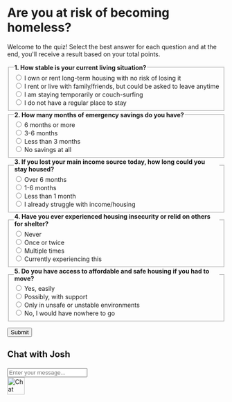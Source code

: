 <style>
  .result-box {
    padding: 1em;
    margin-top: 1em;
    border-radius: 8px;
    font-weight: bold;
    color: white;
  }

  .low-risk {
    background-color: #2ecc71; /* green */
  }

  .moderate-risk {
    background-color: #f1c40f; /* yellow */
    color: #000;
  }

  .high-risk {
    background-color: #e67e22; /* orange/red */
  }

  .immediate-risk {
    background-color: #e74c3c; /* red */
  }
</style>



# Are you at risk of becoming homeless?

Welcome to the quiz! Select the best answer for each question and at the end, you'll receive a result based on your total points.

<form id="quizForm" class="md-typeset">
  <fieldset class="md_card">
    <legend><strong>1. How stable is your current living situation?</strong></legend>
    <label><input type="radio" name="q1" value="1"> I own or rent long-term housing with no risk of losing it</label><br>
    <label><input type="radio" name="q1" value="3"> I rent or live with family/friends, but could be asked to leave anytime</label><br>
    <label><input type="radio" name="q1" value="4"> I am staying temporarily or couch-surfing</label><br>
    <label><input type="radio" name="q1" value="6"> I do not have a regular place to stay</label><br>
  </fieldset>

  <fieldset class="md_card">
    <legend><strong>2. How many months of emergency savings do you have?</strong></legend>
    <label><input type="radio" name="q2" value="1"> 6 months or more</label><br>
    <label><input type="radio" name="q2" value="2"> 3-6 months</label><br>
    <label><input type="radio" name="q2" value="3"> Less than 3 months</label><br>
    <label><input type="radio" name="q2" value="4"> No savings at all</label><br>
  </fieldset>

  <fieldset class="md_card">
    <legend><strong>3. If you lost your main income source today, how long could you stay housed?</strong></legend>
    <label><input type="radio" name="q3" value="1"> Over 6 months</label><br>
    <label><input type="radio" name="q3" value="2"> 1-6 months</label><br>
    <label><input type="radio" name="q3" value="4"> Less than 1 month</label><br>
    <label><input type="radio" name="q3" value="6"> I already struggle with income/housing</label><br>
  </fieldset>

  <fieldset class="md_card">
    <legend><strong>4. Have you ever experienced housing insecurity or relid on others for shelter?</strong></legend>
    <label><input type="radio" name="q4" value="1"> Never</label><br>
    <label><input type="radio" name="q4" value="2"> Once or twice</label><br>
    <label><input type="radio" name="q4" value="3"> Multiple times</label><br>
    <label><input type="radio" name="q4" value="5"> Currently experiencing this</label><br>
  </fieldset>

  <fieldset class="md_card">
    <legend><strong>5. Do you have access to affordable and safe housing if you had to move?</strong></legend>
    <label><input type="radio" name="q5" value="1"> Yes, easily</label><br>
    <label><input type="radio" name="q5" value="2"> Possibly, with support</label><br>
    <label><input type="radio" name="q5" value="3"> Only in unsafe or unstable environments</label><br>
    <label><input type="radio" name="q5" value="5"> No, I would have nowhere to go</label><br>
  </fieldset>

  <button type="button" class="md-button md-button--primary" onclick="calculateScore()">Submit</button>
</form>

<div id="result"></div>

<script>
function calculateScore() {
    let total = 0;
    const answers = document.querySelectorAll('input[type="radio"]:checked');
    answers.forEach(answer => {
        total += parseInt(answer.value);
    });

    let resultText = "";
    let riskClass = "";

    if (total >= 18) {
        resultText = "Immediate Risk: You are at or near homelessness. Immediate action and support may be needed. Support options are listed below.";
        riskClass = "immediate-risk";
    } else if (total >= 14) {
        resultText = "High Risk: You may be at significant risk of becoming homeless. Exploring resources or building stability now is essential.";
        riskClass = "high-risk";
    } else if (total >= 10) {
        resultText = "Moderate Risk: You have some vulnerabilities that could lead to housing insecurity. Consider support systems.";
        riskClass = "moderate-risk";
    } else {
        resultText = "Low Risk: You are currently stable, but it's important to understand that many people are not.";
        riskClass = "low-risk";
    }

    document.getElementById("result").innerHTML = `<div class="result-box ${riskClass}"><h2>Result:</h2><p>${resultText}</p></div>`;
}
</script>



<!-- Chat UI -->
<div class="chat-box">
  <div class="chat-box-header">
    <h3 id="chat-title" style="font-size: 20px;">Chat with Josh</h3>
    <p id="chat-close"><i class="fa fa-times"></i></p>
  </div>
  <div class="chat-box-body" id="chat-box">
    <!-- Messages will appear here -->
  </div>
  <div class="chat-box-footer">
    <input id="chat-input" placeholder="Enter your message..." type="text" />
    <i class="send far fa-paper-plane" id="send-button"></i>
  </div>
</div>

<div class="chat-button" id="chat-toggle">
  <img src="https://static.thenounproject.com/png/1156284-200.png" alt="Chat icon" width="40" height="40" />
</div>
